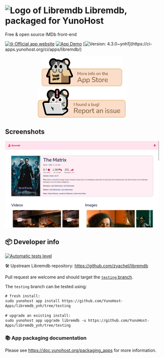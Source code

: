 <!--
N.B.: This README was automatically generated by <https://github.com/YunoHost/apps_tools/blob/main/readme_generator>
It shall NOT be edited by hand.
-->

<h1>
  <img src="https://raw.githubusercontent.com/YunoHost/apps/main/logos/libremdb.png" width="32px" alt="Logo of Libremdb">
  Libremdb, packaged for YunoHost
</h1>

Free & open source IMDb front-end

[![🌐 Official app website](https://img.shields.io/badge/Official_app_website-darkgreen?style=for-the-badge)](https://libremdb.iket.me/)
[![App Demo](https://img.shields.io/badge/App_Demo-blue?style=for-the-badge)](https://libremdb.iket.me/about)
[![Version: 4.3.0~ynh1](https://img.shields.io/badge/Version-4.3.0~ynh1-rgb(18,138,11)?style=for-the-badge)](https://ci-apps.yunohost.org/ci/apps/libremdb/)

<div align="center">
<a href="https://apps.yunohost.org/app/libremdb"><img height="100px" src="https://github.com/YunoHost/yunohost-artwork/raw/refs/heads/main/badges/neopossum-badges/badge_more_info_on_the_appstore.svg"/></a>
<a href="https://github.com/YunoHost-Apps/libremdb_ynh/issues"><img height="100px" src="https://github.com/YunoHost/yunohost-artwork/raw/refs/heads/main/badges/neopossum-badges/badge_report_an_issue.svg"/></a>
</div>


## Screenshots
![Screenshot of Libremdb](./doc/screenshots/screenshot.png)

## 📦 Developer info

[![Automatic tests level](https://apps.yunohost.org/badge/cilevel/libremdb)](https://ci-apps.yunohost.org/ci/apps/libremdb/)

🛠️ Upstream Libremdb repository: <https://github.com/zyachel/libremdb>

Pull request are welcome and should target the [`testing` branch](https://github.com/YunoHost-Apps/libremdb_ynh/tree/testing).

The `testing` branch can be tested using:
```
# fresh install:
sudo yunohost app install https://github.com/YunoHost-Apps/libremdb_ynh/tree/testing

# upgrade an existing install:
sudo yunohost app upgrade libremdb -u https://github.com/YunoHost-Apps/libremdb_ynh/tree/testing
```

### 📚 App packaging documentation

Please see <https://doc.yunohost.org/packaging_apps> for more information.